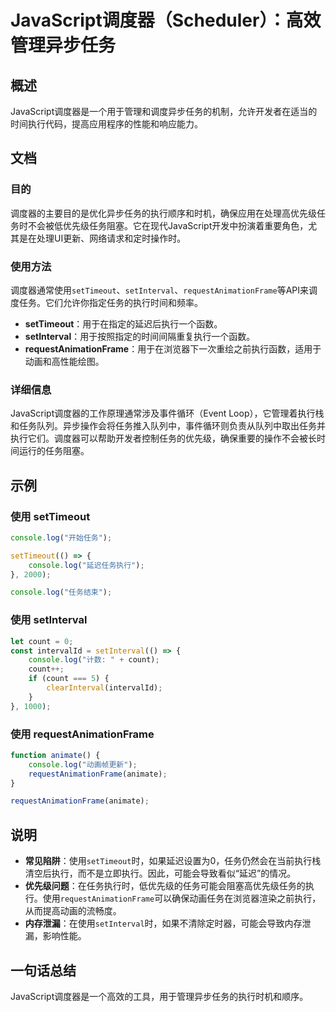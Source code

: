 <!--
Meta Description: # JavaScript调度器（Scheduler）：高效管理异步任务 ## 概述 JavaScript调度器是一个用于管理和调度异步任务的机制，允许开发者在适当的时间执行代码，提高应用程序的性能和响应能力。 ## 文档 ### 目的 调度器的主要目的是优化异步任务的执行顺序和时机，确保应用在处理高...
Meta Keywords: requestanimationframe, settimeout, setinterval, console, log
-->

# JavaScript调度器（Scheduler）：高效管理异步任务

## 概述
JavaScript调度器是一个用于管理和调度异步任务的机制，允许开发者在适当的时间执行代码，提高应用程序的性能和响应能力。

## 文档

### 目的
调度器的主要目的是优化异步任务的执行顺序和时机，确保应用在处理高优先级任务时不会被低优先级任务阻塞。它在现代JavaScript开发中扮演着重要角色，尤其是在处理UI更新、网络请求和定时操作时。

### 使用方法
调度器通常使用`setTimeout`、`setInterval`、`requestAnimationFrame`等API来调度任务。它们允许你指定任务的执行时间和频率。

- **setTimeout**：用于在指定的延迟后执行一个函数。
- **setInterval**：用于按照指定的时间间隔重复执行一个函数。
- **requestAnimationFrame**：用于在浏览器下一次重绘之前执行函数，适用于动画和高性能绘图。

### 详细信息
JavaScript调度器的工作原理通常涉及事件循环（Event Loop），它管理着执行栈和任务队列。异步操作会将任务推入队列中，事件循环则负责从队列中取出任务并执行它们。调度器可以帮助开发者控制任务的优先级，确保重要的操作不会被长时间运行的任务阻塞。

## 示例

### 使用 setTimeout
```javascript
console.log("开始任务");

setTimeout(() => {
    console.log("延迟任务执行");
}, 2000);

console.log("任务结束");
```

### 使用 setInterval
```javascript
let count = 0;
const intervalId = setInterval(() => {
    console.log("计数: " + count);
    count++;
    if (count === 5) {
        clearInterval(intervalId);
    }
}, 1000);
```

### 使用 requestAnimationFrame
```javascript
function animate() {
    console.log("动画帧更新");
    requestAnimationFrame(animate);
}

requestAnimationFrame(animate);
```

## 说明
- **常见陷阱**：使用`setTimeout`时，如果延迟设置为0，任务仍然会在当前执行栈清空后执行，而不是立即执行。因此，可能会导致看似“延迟”的情况。
- **优先级问题**：在任务执行时，低优先级的任务可能会阻塞高优先级任务的执行。使用`requestAnimationFrame`可以确保动画任务在浏览器渲染之前执行，从而提高动画的流畅度。
- **内存泄漏**：在使用`setInterval`时，如果不清除定时器，可能会导致内存泄漏，影响性能。

## 一句话总结
JavaScript调度器是一个高效的工具，用于管理异步任务的执行时机和顺序。